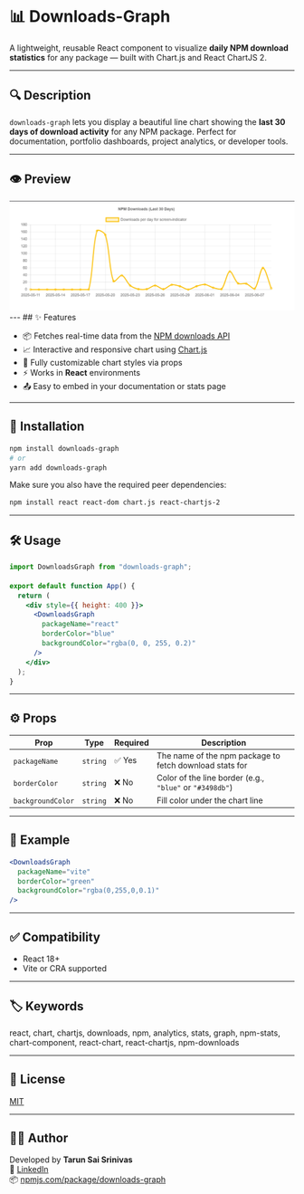 # 📊 Downloads-Graph

A lightweight, reusable React component to visualize **daily NPM download statistics** for any package — built with Chart.js and React ChartJS 2.

---

## 🔍 Description

`downloads-graph` lets you display a beautiful line chart showing the **last 30 days of download activity** for any NPM package. Perfect for documentation, portfolio dashboards, project analytics, or developer tools.

---
## 👁️ Preview
<img src = '/public/image.png' width={150} height ={150} /> 
---
## ✨ Features

- 📦 Fetches real-time data from the [NPM downloads API](https://api.npmjs.org/)
- 📈 Interactive and responsive chart using [Chart.js](https://www.chartjs.org/)
- 🎨 Fully customizable chart styles via props
- ⚡ Works in **React**  environments
- 📤 Easy to embed in your documentation or stats page

---

## 🚀 Installation

```bash
npm install downloads-graph
# or
yarn add downloads-graph
```

Make sure you also have the required peer dependencies:

```bash
npm install react react-dom chart.js react-chartjs-2
```

---

## 🛠 Usage

```jsx
import DownloadsGraph from "downloads-graph";

export default function App() {
  return (
    <div style={{ height: 400 }}>
      <DownloadsGraph
        packageName="react"
        borderColor="blue"
        backgroundColor="rgba(0, 0, 255, 0.2)"
      />
    </div>
  );
}
```

---

## ⚙️ Props

| Prop              | Type     | Required | Description                                               |
|-------------------|----------|----------|-----------------------------------------------------------|
| `packageName`     | `string` | ✅ Yes    | The name of the npm package to fetch download stats for   |
| `borderColor`     | `string` | ❌ No     | Color of the line border (e.g., `"blue"` or `"#3498db"`)  |
| `backgroundColor` | `string` | ❌ No     | Fill color under the chart line                           |

---

## 🧠 Example

```jsx
<DownloadsGraph
  packageName="vite"
  borderColor="green"
  backgroundColor="rgba(0,255,0,0.1)"
/>
```

---

## ✅ Compatibility

- React 18+
- Vite or CRA supported

---

## 🏷 Keywords


react, chart, chartjs, downloads, npm, analytics, stats, graph, npm-stats, chart-component, react-chart, react-chartjs, npm-downloads

---

## 📄 License

[MIT](./LICENSE)

---

## 🙋‍♂️ Author

Developed by **Tarun Sai Srinivas**  
🔗 [LinkedIn](https://www.linkedin.com/in/tarun-sai-srinivas)  
📦 [npmjs.com/package/downloads-graph](https://www.npmjs.com/package/downloads-graph)
